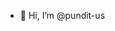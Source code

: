 - 👋 Hi, I’m @pundit-us


<!---
pundit-us/pundit-us is a ✨ special ✨ repository because its `README.md` (this file) appears on your GitHub profile.
You can click the Preview link to take a look at your changes.
--->
